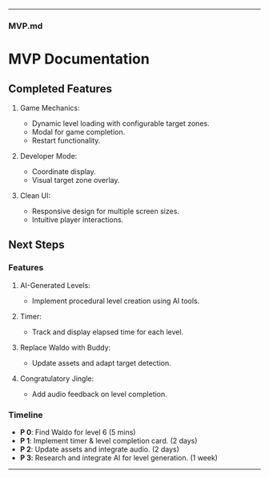
---

### **MVP.md**


# MVP Documentation

## Completed Features
1. Game Mechanics:
   - Dynamic level loading with configurable target zones.
   - Modal for game completion.
   - Restart functionality.

2. Developer Mode:
   - Coordinate display.
   - Visual target zone overlay.

3. Clean UI:
   - Responsive design for multiple screen sizes.
   - Intuitive player interactions.

## Next Steps
### Features
1. AI-Generated Levels:
   - Implement procedural level creation using AI tools.

2. Timer:
   - Track and display elapsed time for each level.

3. Replace Waldo with Buddy:
   - Update assets and adapt target detection.

4. Congratulatory Jingle:
   - Add audio feedback on level completion.

### Timeline
- **P 0**: Find Waldo for level 6 (5 mins)
- **P 1**: Implement timer & level completion card. (2 days)
- **P 2**: Update assets and integrate audio. (2 days)
- **P 3**: Research and integrate AI for level generation. (1 week)

---